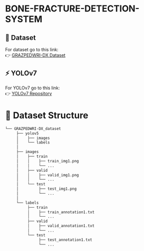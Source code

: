 # BONE-FRACTURE-DETECTION-SYSTEM 

## 📌 Dataset  
For dataset go to this link:  
👉 [GRAZPEDWRI-DX Dataset](https://www.kaggle.com/datasets/jasonroggy/grazpedwri-dx)  

## ⚡ YOLOv7  
For YOLOv7 go to this link:  
👉 [YOLOv7 Repository](https://github.com/WongKinYiu/yolov7)  

# 📂 Dataset Structure  

```bash
└── GRAZPEDWRI-DX_dataset     
     ├── yolov5
     │    ├── images
     │    └── labels
     │
     ├── images
     │    ├── train
     │    │    ├── train_img1.png
     │    │    └── ...
     │    ├── valid
     │    │    ├── valid_img1.png
     │    │    └── ...
     │    └── test
     │         ├── test_img1.png
     │         └── ...
     │
     └── labels
          ├── train
          │    ├── train_annotation1.txt
          │    └── ...
          ├── valid
          │    ├── valid_annotation1.txt
          │    └── ...
          └── test
               ├── test_annotation1.txt
               └── ...

